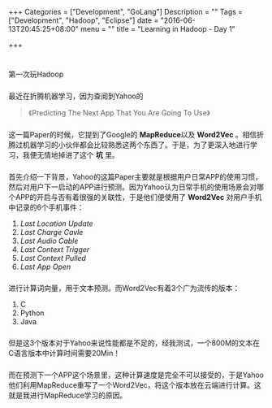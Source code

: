 +++
Categories = ["Development", "GoLang"]
Description = ""
Tags = ["Development", "Hadoop", "Eclipse"]
date = "2016-06-13T20:45:25+08:00"
menu = ""
title = "Learning in Hadoop - Day 1"

+++

# 
第一次玩Hadoop

### 
最近在折腾机器学习，因为查阅到Yahoo的

>《Predicting The Next App That You Are Going To Use》

### 
这一篇Paper的时候，它提到了Google的 **MapReduce**以及 **Word2Vec** 。相信折腾过机器学习的小伙伴都会比较熟悉这两个东西了。于是，为了更深入地进行学习，我便无情地掉进了这个 **坑** 里。

### 
首先介绍一下背景，Yahoo的这篇Paper主要就是根据用户日常APP的使用习惯，然后对用户下一启动的APP进行预测。因为Yahoo认为日常手机的使用场景会对哪个APP的开启与否有着很强的关联性，于是他们便使用了 **Word2Vec** 对用户手机中记录的6个手机事件：

1. *Last Location Update*
2. *Last Charge Cavle*
3. *Last Audio Cable*
4. *Last Context Trigger*
5. *Last Context Pulled*
6. *Last App Open*

### 
进行计算词向量，用于文本预测。而Word2Vec有着3个广为流传的版本：

1. C
2. Python
3. Java

### 
但是这3个版本对于Yahoo来说性能都是不足的，经我测试，一个800M的文本在C语言版本中计算时间需要20Min！

### 
而在预测下一个APP这个场景里，这种计算速度是完全不可以接受的，于是Yahoo他们利用MapReduce重写了一个Word2Vec，将这个版本放在云端进行计算。这就是我进行MapReduce学习的原因。


